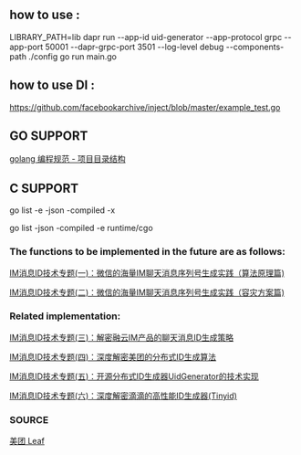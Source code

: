## how to use :

LIBRARY_PATH=lib dapr run --app-id uid-generator  --app-protocol grpc  --app-port 50001  --dapr-grpc-port 3501 --log-level debug --components-path ./config go run main.go

## how to use DI :

https://github.com/facebookarchive/inject/blob/master/example_test.go

## GO SUPPORT

[golang 编程规范 - 项目目录结构](https://makeoptim.com/golang/standards/project-layout#api)

## C SUPPORT

go list -e -json -compiled -x

go list -json -compiled -e runtime/cgo

### The functions to be implemented in the future are as follows:

[IM消息ID技术专题(一)：微信的海量IM聊天消息序列号生成实践（算法原理篇)](http://www.52im.net/thread-1998-1-1.html)

[IM消息ID技术专题(二)：微信的海量IM聊天消息序列号生成实践（容灾方案篇)](http://www.52im.net/forum.php?mod=viewthread&tid=1999)

### Related implementation:

[IM消息ID技术专题(三)：解密融云IM产品的聊天消息ID生成策略](http://www.52im.net/thread-1998-1-1.html)

[IM消息ID技术专题(四)：深度解密美团的分布式ID生成算法](http://www.52im.net/thread-2751-1-1.html)

[IM消息ID技术专题(五)：开源分布式ID生成器UidGenerator的技术实现](http://www.52im.net/thread-2953-1-1.html)

[IM消息ID技术专题(六)：深度解密滴滴的高性能ID生成器(Tinyid)](http://www.52im.net/thread-3129-1-1.html)

### SOURCE
[美团 Leaf](https://github.com/Meituan-Dianping/Leaf)
